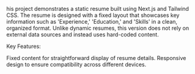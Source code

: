 his project demonstrates a static resume built using Next.js and Tailwind CSS. The resume is designed with a fixed layout that showcases key information such as 'Experience,' 'Education,' and 'Skills' in a clean, organized format. Unlike dynamic resumes, this version does not rely on external data sources and instead uses hard-coded content.

Key Features:

Fixed content for straightforward display of resume details.
Responsive design to ensure compatibility across different devices.
